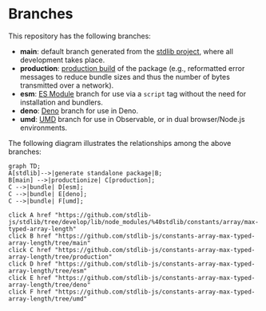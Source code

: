 <!--

@license Apache-2.0

Copyright (c) 2022 The Stdlib Authors.

Licensed under the Apache License, Version 2.0 (the "License");
you may not use this file except in compliance with the License.
You may obtain a copy of the License at

    http://www.apache.org/licenses/LICENSE-2.0

Unless required by applicable law or agreed to in writing, software
distributed under the License is distributed on an "AS IS" BASIS,
WITHOUT WARRANTIES OR CONDITIONS OF ANY KIND, either express or implied.
See the License for the specific language governing permissions and
limitations under the License.

-->

# Branches

This repository has the following branches:

-   **main**: default branch generated from the [stdlib project][stdlib-url], where all development takes place.
-   **production**: [production build][production-url] of the package (e.g., reformatted error messages to reduce bundle sizes and thus the number of bytes transmitted over a network).
-   **esm**: [ES Module][esm-url] branch for use via a `script` tag without the need for installation and bundlers.
-   **deno**: [Deno][deno-url] branch for use in Deno.
-   **umd**: [UMD][umd-url] branch for use in Observable, or in dual browser/Node.js environments.

The following diagram illustrates the relationships among the above branches:

```mermaid
graph TD;
A[stdlib]-->|generate standalone package|B;
B[main] -->|productionize| C[production];
C -->|bundle| D[esm];
C -->|bundle| E[deno];
C -->|bundle| F[umd];

click A href "https://github.com/stdlib-js/stdlib/tree/develop/lib/node_modules/%40stdlib/constants/array/max-typed-array-length"
click B href "https://github.com/stdlib-js/constants-array-max-typed-array-length/tree/main"
click C href "https://github.com/stdlib-js/constants-array-max-typed-array-length/tree/production"
click D href "https://github.com/stdlib-js/constants-array-max-typed-array-length/tree/esm"
click E href "https://github.com/stdlib-js/constants-array-max-typed-array-length/tree/deno"
click F href "https://github.com/stdlib-js/constants-array-max-typed-array-length/tree/umd"
```

[stdlib-url]: https://github.com/stdlib-js/stdlib/tree/develop/lib/node_modules/%40stdlib/constants/array/max-typed-array-length
[production-url]: https://github.com/stdlib-js/constants-array-max-typed-array-length/tree/production
[deno-url]: https://github.com/stdlib-js/constants-array-max-typed-array-length/tree/deno
[umd-url]: https://github.com/stdlib-js/constants-array-max-typed-array-length/tree/umd
[esm-url]: https://github.com/stdlib-js/constants-array-max-typed-array-length/tree/esm